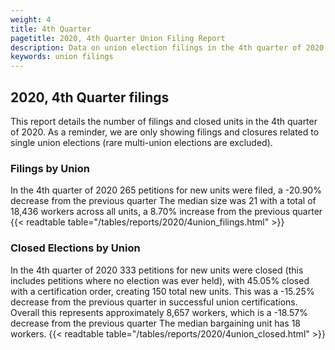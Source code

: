 ```yaml
---
weight: 4
title: 4th Quarter
pagetitle: 2020, 4th Quarter Union Filing Report
description: Data on union election filings in the 4th quarter of 2020
keywords: union filings
---
```


## 2020, 4th Quarter filings

This report details the number of filings and closed units in the 4th quarter of 2020. As a reminder, we are only showing filings and closures related to single union elections (rare multi-union elections are excluded).

### Filings by Union
In the 4th quarter of 2020 265 petitions for new units were filed, a -20.90% decrease from the previous quarter The median size was 21 with a total of 18,436 workers across all units, a 8.70% increase from the previous quarter
{{< readtable table="/tables/reports/2020/4union_filings.html" >}}

### Closed Elections by Union
In the 4th quarter of 2020 333 petitions for new units were closed (this includes petitions where no election was ever held), with 45.05% closed with a certification order, creating 150 total new units. This was a -15.25% decrease from the previous quarter in successful union certifications. Overall this represents approximately 8,657 workers, which is a -18.57% decrease from the previous quarter The median bargaining unit has 18 workers.
{{< readtable table="/tables/reports/2020/4union_closed.html" >}}
